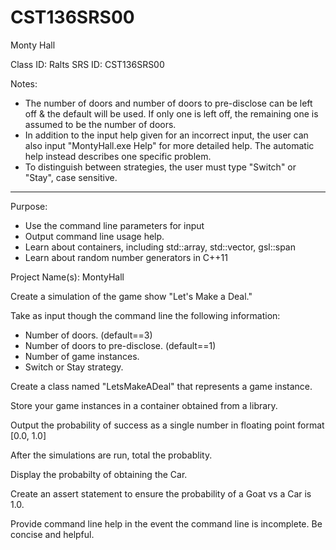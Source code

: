 # CST136SRS00
Monty Hall

Class ID: Ralts
SRS ID: CST136SRS00

Notes:  
- The number of doors and number of doors to pre-disclose can be left off & the default will be used. If only one is left off, the remaining one is assumed to be the number of doors.
- In addition to the input help given for an incorrect input, the user can also input "MontyHall.exe Help" for more detailed help. The automatic help instead describes one specific problem.
- To distinguish between strategies, the user must type "Switch" or "Stay", case sensitive.

---

Purpose: 

- Use the command line parameters for input
- Output command line usage help. 
- Learn about containers, including std::array, std::vector, gsl::span
- Learn about random number generators in C++11

Project Name(s): MontyHall

Create a simulation of the game show "Let's Make a Deal."

Take as input though the command line the following information:

- Number of doors. (default==3)
- Number of doors to pre-disclose. (default==1)
- Number of game instances.
- Switch or Stay strategy.

Create a class named "LetsMakeADeal" that represents a game instance. 

Store your game instances in a container obtained from a library. 

Output the probability of success as a single number in floating point format [0.0, 1.0]

After the simulations are run, total the probablity.

Display the probabilty of obtaining the Car.

Create an assert statement to ensure the probability of a Goat vs a Car is 1.0. 

Provide command line help in the event the command line is incomplete. Be concise and helpful. 
